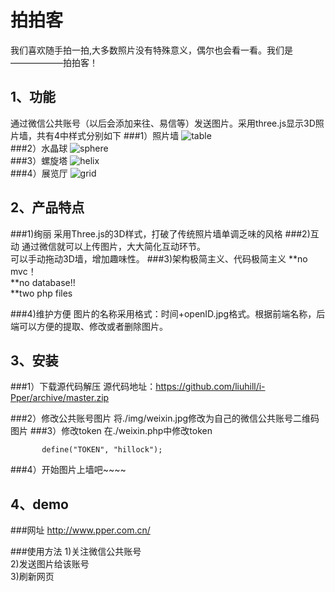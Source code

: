 拍拍客
====

我们喜欢随手拍一拍,大多数照片没有特殊意义，偶尔也会看一看。我们是——————拍拍客！

1、功能
----
通过微信公共账号（以后会添加来往、易信等）发送图片。采用three.js显示3D照片墙，共有4中样式分别如下
###1）照片墙
![table](http://www.pper.com.cn/img/table.gif)  
###2）水晶球
![sphere](http://www.pper.com.cn/img/sphere.gif)  
###3）螺旋塔
![helix](http://www.pper.com.cn/img/helix.gif)  
###4）展览厅
![grid](http://www.pper.com.cn/img/grid.gif)  


2、产品特点
----
###1)绚丽
		采用Three.js的3D样式，打破了传统照片墙单调乏味的风格
###2)互动
通过微信就可以上传图片，大大简化互动环节。<br />
可以手动拖动3D墙，增加趣味性。
###3)架构极简主义、代码极简主义
**no mvc！<br />
**no database!!<br />
**two php files

###4)维护方便
图片的名称采用格式：时间+openID.jpg格式。根据前端名称，后端可以方便的提取、修改或者删除图片。

3、安装
----
###1）下载源代码解压
源代码地址：https://github.com/liuhill/i-Pper/archive/master.zip

###2）修改公共账号图片
将./img/weixin.jpg修改为自己的微信公共账号二维码图片
###3）修改token
在./weixin.php中修改token
 ```
		define("TOKEN", "hillock");
```
###4）开始图片上墙吧~~~~


4、demo
----
###网址
http://www.pper.com.cn/

###使用方法
1)关注微信公共账号<br />
2)发送图片给该账号<br />
3)刷新网页<br />


